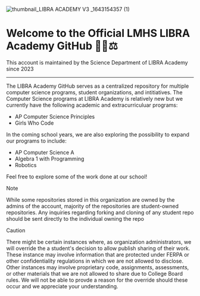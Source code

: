 ![thumbnail_LIBRA ACADEMY V3 _1643154357 (1)](https://github.com/Libra-Academy/.github/assets/76604824/f827b4db-a58f-4326-8c35-52a9408975d0)
# Welcome to the Official LMHS LIBRA Academy GitHub 👋🏼⚖️
This account is maintained by the Science Department of LIBRA Academy since 2023

---
The LIBRA Academy GitHub serves as a centralized repository for multiple computer science programs, student organizations, and intitiatives. The Computer Science programs at LIBRA Academy is relatively new but we currently have the following academic and extracurriculuar programs:

- AP Computer Science Principles
- Girls Who Code

In the coming school years, we are also exploring the possibility to expand our programs to include:

- AP Computer Science A
- Algebra 1 with Programming
- Robotics

Feel free to explore some of the work done at our school! 

>[!NOTE]
>While some repositories stored in this organization are owned by the admins of the account, majority of the repositories are student-owned repositories. Any inquiries regarding forking and cloning of any student repo should be sent directly to the individual owning the repo

> [!CAUTION]
> There might be certain instances where, as organization administrators, we will override the a student's decision to allow publish sharing of their work. These instance may involve information that are protected under FERPA or other confidentiality regulations in which we are not allowed to disclose. Other instances may involve proprietary code, assignments, assessments, or other materials that we are not allowed to share due to College Board rules. We will not be able to provde a reason for the override should these occur and we appreciate your understanding.
